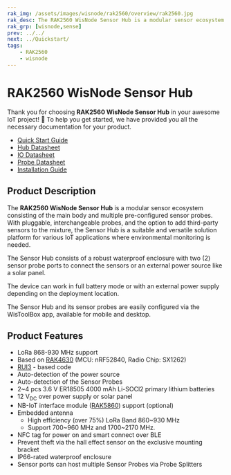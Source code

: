 ```yaml
---
rak_img: /assets/images/wisnode/rak2560/overview/rak2560.jpg
rak_desc: The RAK2560 WisNode Sensor Hub is a modular sensor ecosystem consisting of the main body and multiple pre-configured sensor probes. With pluggable, interchangeable probes, and the option to add third-party sensors to the mixture, the Sensor Hub is a suitable and versatile solution platform for various IoT applications where environmental monitoring is needed. 
rak_grp: [wisnode,sense]
prev: ../../
next: ../Quickstart/
tags:
    - RAK2560
    - wisnode
---
```


# RAK2560 WisNode Sensor Hub

Thank you for choosing **RAK2560 WisNode Sensor Hub** in your awesome IoT project! 🎉 To help you get started, we have provided you all the necessary documentation for your product.

* [Quick Start Guide](../Quickstart/)
* [Hub Datasheet](../Hub-Datasheet/)
* [IO Datasheet](../IO-Datasheet/)
* [Probe Datasheet](../Probe-Datasheet/)
* [Installation Guide](../Installation/)

## Product Description

The **RAK2560 WisNode Sensor Hub** is a modular sensor ecosystem consisting of the main body and multiple pre-configured sensor probes. With pluggable, interchangeable probes, and the option to add third-party sensors to the mixture, the Sensor Hub is a suitable and versatile solution platform for various IoT applications where environmental monitoring is needed.

The Sensor Hub consists of a robust waterproof enclosure with two (2) sensor probe ports to connect the sensors or an external power source like a solar panel. 

The device can work in full battery mode or with an external power supply depending on the deployment location.

The Sensor Hub and its sensor probes are easily configured via the WisToolBox app, available for mobile and desktop.

## Product Features

- LoRa 868-930&nbsp;MHz support 
- Based on [RAK4630](https://docs.rakwireless.com/Product-Categories/WisDuo/RAK4630-Module/Overview/#product-description) (MCU: nRF52840, Radio Chip: SX1262)
- [RUI3](https://docs.rakwireless.com/RUI3/#overview) - based code
- Auto-detection of the power source
- Auto-detection of the Sensor Probes
- 2~4&nbsp;pcs 3.6&nbsp;V ER18505 4000&nbsp;mAh Li-SOCl2 primary lithium batteries
- 12&nbsp;V<sub>DC</sub> over power supply or solar panel 
- NB-IoT interface module ([RAK5860](https://docs.rakwireless.com/Product-Categories/WisBlock/RAK5860/Overview/)) support (optional)
- Embedded antenna
  - High efficiency (over 75%) LoRa Band 860~930&nbsp;MHz 
  - Support 700~960&nbsp;MHz and 1700~2170&nbsp;MHz.
- NFC tag for power on and smart connect over BLE
- Prevent theft via the hall effect sensor on the exclusive mounting bracket
- IP66-rated waterproof enclosure
- Sensor ports can host multiple Sensor Probes via Probe Splitters
